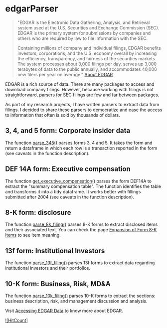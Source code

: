 # edgarParser #

> "EDGAR is the Electronic Data Gathering, Analysis, and Retrieval system used at the U.S. Securities and Exchange Commission (SEC). EDGAR is the primary system for submissions by companies and others who are required by law to file information with the SEC.  
>
> Containing millions of company and individual filings, EDGAR benefits investors, corporations, and the U.S. economy overall by increasing the efficiency, transparency, and fairness of the securities markets. The system processes about 3,000 filings per day, serves up 3,000 terabytes of data to the public annually, and accommodates 40,000 new filers per year on average." [About EDGAR](https://www.sec.gov/edgar/about)

EDGAR is a rich source of data. There are many packages to access and download company filings. However, because working with filings is not straightforward, parsers for SEC filings are few and far between packages.

As part of my research projects, I have written parsers to extract data from filings. I decided to share these parsers to democratize and ease the access to information that often is sold by thousands of dollars.

## 3, 4, and 5 form: Corporate insider data ##

The function [parse_345()](https://github.com/rsljr/python-edgar/blob/master/parse_345.py) parses forms 3, 4 and 5. It takes the form and return a dataframe in which each row is a transaction reported in the form (see caveats in the function description).  

## DEF 14A form: Executive compensation ##

The function [get_executive_compensation()](https://github.com/rsljr/python-edgar/blob/master/annotated%20notebooks/get_exectuvive_compensation.ipynb) parses the form DEF14A to extract the "summary compensation table". The function identifies the table and transforms it into a tidy dataframe. It works better with fillings submitted after 2004 (see caveats in the function description).  

## 8-K form: disclosure ##

The function [parse_8k_filing()](https://github.com/rsljr/python-edgar/blob/master/parse_8K.py) parses 8-K forms to extract disclosed items and their associated text.  You can check the page [Expansion of Form 8-K Items](https://www.sec.gov/rules/final/33-8400.htm) to see item meaning.  

## 13f form: Institutional Investors ##

The function [parse_13f_filing()](https://github.com/rsljr/python-edgar/blob/master/parse_13f.py) parses 13f forms to extract data regarding institutional investors and their portfolios.

## 10-K form: Business, Risk, MD&A ##

The function [parse_10k_filing()](https://github.com/rsljr/python-edgar/blob/master/parse_10K.py) parses 10-K forms to extract the sections: business description, risk, and management discussion and analysis.  

Visit [Accessing EDGAR Data](https://www.sec.gov/edgar/searchedgar/accessing-edgar-data.htm) to know more about EDGAR.  

 
[![HitCount]](http://hits.dwyl.com/rsljr/rsljr/edgarParser)

